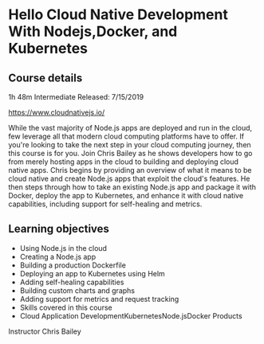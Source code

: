 # Hello Cloud Native Development With Nodejs,Docker, and Kubernetes
## Course details
1h 48m  Intermediate  Released: 7/15/2019

https://www.cloudnativejs.io/

While the vast majority of Node.js apps are deployed and run in the cloud, few leverage all that modern cloud computing platforms have to offer. If you're looking to take the next step in your cloud computing journey, then this course is for you. Join Chris Bailey as he shows developers how to go from merely hosting apps in the cloud to building and deploying cloud native apps. Chris begins by providing an overview of what it means to be cloud native and create Node.js apps that exploit the cloud's features. He then steps through how to take an existing Node.js app and package it with Docker, deploy the app to Kubernetes, and enhance it with cloud native capabilities, including support for self-healing and metrics.

## Learning objectives
- Using Node.js in the cloud
- Creating a Node.js app
- Building a production Dockerfile
- Deploying an app to Kubernetes using Helm
- Adding self-healing capabilities
- Building custom charts and graphs
- Adding support for metrics and request tracking
- Skills covered in this course
- Cloud Application DevelopmentKubernetesNode.jsDocker Products

Instructor
Chris Bailey

